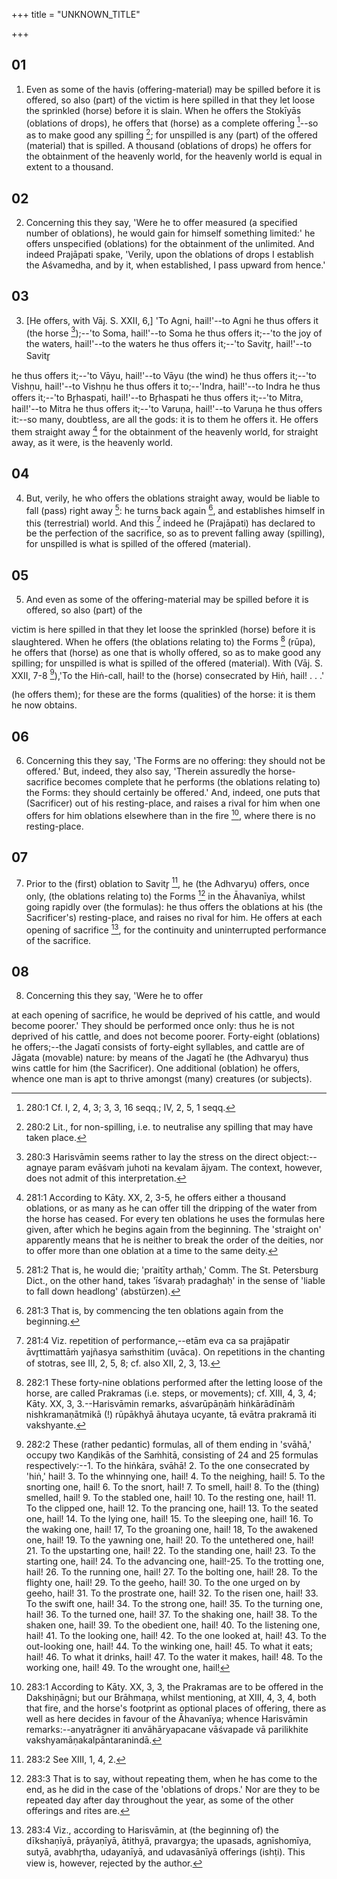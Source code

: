 +++
title = "UNKNOWN_TITLE"

+++


## 01
1. Even as some of the havis (offering-material) may be spilled before it is offered, so also (part) of the victim is here spilled in that they let loose the sprinkled (horse) before it is slain. When he offers the Stokīyās (oblations of drops), he offers that (horse) as a complete offering [^egg_697]--so as to make good any spilling [^egg_698]; for unspilled is any (part) of the offered (material) that is spilled. A thousand (oblations of drops) he offers for the obtainment of the heavenly world, for the heavenly world is equal in extent to a thousand.

[^egg_697]: 280:1 Cf. I, 2, 4, 3; 3, 3, 16 seqq.; IV, 2, 5, 1 seqq.

[^egg_698]: 280:2 Lit., for non-spilling, i.e. to neutralise any spilling that may have taken place.

## 02
2. Concerning this they say, 'Were he to offer measured (a specified number of oblations), he would gain for himself something limited:' he offers unspecified (oblations) for the obtainment of the unlimited. And indeed Prajāpati spake, 'Verily, upon the oblations of drops I establish the Aśvamedha, and by it, when established, I pass upward from hence.'

## 03
3. [He offers, with Vāj. S. XXII, 6,] 'To Agni, hail!'--to Agni he thus offers it (the horse [^egg_699]);--'to Soma, hail!'--to Soma he thus offers it;--'to the joy of the waters, hail!'--to the waters he thus offers it;--'to Savitr̥, hail!'--to Savitr̥

[^egg_699]: 280:3 Harisvāmin seems rather to lay the stress on the direct object:--agnaye param evāśvaṁ juhoti na kevalam ājyam. The context, however, does not admit of this interpretation.

he thus offers it;--'to Vāyu, hail!'--to Vāyu (the wind) he thus offers it;--'to Vishṇu, hail!'--to Vishṇu he thus offers it to;--'Indra, hail!'--to Indra he thus offers it;--'to Br̥haspati, hail!'--to Br̥haspati he thus offers it;--'to Mitra, hail!'--to Mitra he thus offers it;--'to Varuṇa, hail!'--to Varuṇa he thus offers it:--so many, doubtless, are all the gods: it is to them he offers it. He offers them straight away [^egg_700] for the obtainment of the heavenly world, for straight away, as it were, is the heavenly world.

[^egg_700]: 281:1 According to Kāty. XX, 2, 3-5, he offers either a thousand oblations, or as many as he can offer till the dripping of the water from the horse has ceased. For every ten oblations he uses the formulas here given, after which he begins again from the beginning. The 'straight on' apparently means that he is neither to break the order of the deities, nor to offer more than one oblation at a time to the same deity.

## 04
4. But, verily, he who offers the oblations straight away, would be liable to fall (pass) right away [^egg_701]: he turns back again [^egg_702], and establishes himself in this (terrestrial) world. And this [^egg_703] indeed he (Prajāpati) has declared to be the perfection of the sacrifice, so as to prevent falling away (spilling), for unspilled is what is spilled of the offered (material).

[^egg_701]: 281:2 That is, he would die; 'praitīty arthaḥ,' Comm. The St. Petersburg Dict., on the other hand, takes 'īśvaraḥ pradaghaḥ' in the sense of 'liable to fall down headlong' (abstürzen).

[^egg_702]: 281:3 That is, by commencing the ten oblations again from the beginning.

[^egg_703]: 281:4 Viz. repetition of performance,--etām eva ca sa prajāpatir āvr̥ttimattāṁ yajñasya saṁsthitim (uvāca). On repetitions in the chanting of stotras, see III, 2, 5, 8; cf. also XII, 2, 3, 13.

## 05
5. And even as some of the offering-material may be spilled before it is offered, so also (part) of the

victim is here spilled in that they let loose the sprinkled (horse) before it is slaughtered. When he offers (the oblations relating to) the Forms [^egg_704] (rūpa), he offers that (horse) as one that is wholly offered, so as to make good any spilling; for unspilled is what is spilled of the offered (material). With (Vāj. S. XXII, 7-8 [^egg_705]),'To the Hiṅ-call, hail! to the (horse) consecrated by Hiṅ, hail! . . .'

[^egg_704]: 282:1 These forty-nine oblations performed after the letting loose of the horse, are called Prakramas (i.e. steps, or movements); cf. XIII, 4, 3, 4; Kāty. XX, 3, 3.--Harisvāmin remarks, aśvarūpāṇāṁ hiṅkārādīnāṁ nishkramaṇātmikā (!) rūpākhyā āhutaya ucyante, tā evātra prakramā iti vakshyante.

[^egg_705]: 282:2 These (rather pedantic) formulas, all of them ending in 'svāhā,' occupy two Kaṇḍikās of the Saṁhitā, consisting of 24 and 25 formulas respectively:--1. To the hiṅkāra, svāhā! 2. To the one consecrated by 'hiṅ,' hail! 3. To the whinnying one, hail! 4. To the neighing, hail! 5. To the snorting one, hail! 6. To the snort, hail! 7. To smell, hail! 8. To the (thing) smelled, hail! 9. To the stabled one, hail! 10. To the resting one, hail! 11. To the clipped one, hail! 12. To the prancing one, hail! 13. To the seated one, hail! 14. To the lying one, hail! 15. To the sleeping one, hail! 16. To the waking one, hail! 17, To the groaning one, hail! 18, To the awakened one, hail! 19. To the yawning one, hail! 20. To the untethered one, hail! 21. To the upstarting one, hail! 22. To the standing one, hail! 23. To the starting one, hail! 24. To the advancing one, hail!-25. To the trotting one, hail! 26. To the running one, hail! 27. To the bolting one, hail! 28. To the flighty one, hail! 29. To the geeho, hail! 30. To the one urged on by geeho, hail! 31. To the prostrate one, hail! 32. To the risen one, hail! 33. To the swift one, hail! 34. To the strong one, hail! 35. To the turning one, hail! 36. To the turned one, hail! 37. To the shaking one, hail! 38. To the shaken one, hail! 39. To the obedient one, hail! 40. To the listening one, hail! 41. To the looking one, hail! 42. To the one looked at, hail! 43. To the out-looking one, hail! 44. To the winking one, hail! 45. To what it eats; hail! 46. To what it drinks, hail! 47. To the water it makes, hail! 48. To the working one, hail! 49. To the wrought one, hail!

 (he offers them); for these are the forms (qualities) of the horse: it is them he now obtains.

## 06
6. Concerning this they say, 'The Forms are no offering: they should not be offered.' But, indeed, they also say, 'Therein assuredly the horse-sacrifice becomes complete that he performs (the oblations relating to) the Forms: they should certainly be offered.' And, indeed, one puts that (Sacrificer) out of his resting-place, and raises a rival for him when one offers for him oblations elsewhere than in the fire [^egg_706], where there is no resting-place.

[^egg_706]: 283:1 According to Kāty. XX, 3, 3, the Prakramas are to be offered in the Dakshiṇāgni; but our Brāhmaṇa, whilst mentioning, at XIII, 4, 3, 4, both that fire, and the horse's footprint as optional places of offering, there as well as here decides in favour of the Āhavanīya; whence Harisvāmin remarks:--anyatrāgner iti anvāhāryapacane vāśvapade vā parilikhite vakshyamāṇakalpāntaranindā.

## 07
7. Prior to the (first) oblation to Savitr̥ [^egg_707], he (the Adhvaryu) offers, once only, (the oblations relating to) the Forms [^egg_708] in the Āhavanīya, whilst going rapidly over (the formulas): he thus offers the oblations at his (the Sacrificer's) resting-place, and raises no rival for him. He offers at each opening of sacrifice [^egg_709], for the continuity and uninterrupted performance of the sacrifice.

[^egg_707]: 283:2 See XIII, 1, 4, 2.

[^egg_708]: 283:3 That is to say, without repeating them, when he has come to the end, as he did in the case of the 'oblations of drops.' Nor are they to be repeated day after day throughout the year, as some of the other offerings and rites are.

[^egg_709]: 283:4 Viz., according to Harisvāmin, at (the beginning of) the dīkshaṇīyā, prāyaṇīyā, ātithyā, pravargya; the upasads, agnīshomīya, sutyā, avabhr̥tha, udayanīyā, and udavasānīyā offerings (ishṭi). This view is, however, rejected by the author.

## 08
8. Concerning this they say, 'Were he to offer

at each opening of sacrifice, he would be deprived of his cattle, and would become poorer.' They should be performed once only: thus he is not deprived of his cattle, and does not become poorer. Forty-eight (oblations) he offers;--the Jagatī consists of forty-eight syllables, and cattle are of Jāgata (movable) nature: by means of the Jagatī he (the Adhvaryu) thus wins cattle for him (the Sacrificer). One additional (oblation) he offers, whence one man is apt to thrive amongst (many) creatures (or subjects).

